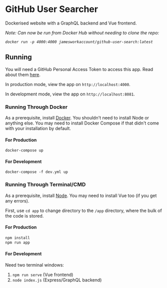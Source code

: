 # GitHub User Searcher

Dockerised website with a GraphQL backend and Vue frontend.

_Note: Can now be run from Docker Hub without needing to clone the repo:_

_`docker run -p 4000:4000 jamesworkaccount/github-user-search:latest`_

## Running

You will need a GitHub Personal Access Token to access this app. Read about them [here](https://help.github.com/en/articles/creating-a-personal-access-token-for-the-command-line).

In production mode, view the app on `http://localhost:4000`.

In development mode, view the app on `http://localhost:8081`.

### Running Through Docker

As a prerequisite, install [Docker](./Install-Docker.md). You shouldn't need to install Node or anything else. You may need to install Docker Compose if that didn't come with your installation by default.

#### For Production

`docker-compose up`

#### For Development

`docker-compose -f dev.yml up`

### Running Through Terminal/CMD

As a prerequisite, install [Node](https://nodejs.org/en/). You may need to install Vue too (if you get any errors).

First, use `cd app` to change directory to the `/app` directory, where the bulk of the code is stored.

#### For Production

```bash
npm install
npm run app
```

#### For Development

Need two terminal windows:

1. `npm run serve` (Vue frontend)
2. `node index.js` (Express/GraphQL backend)
